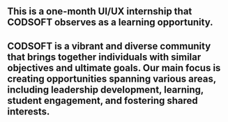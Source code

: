 ## This is a one-month UI/UX internship that CODSOFT observes as a learning opportunity.
## CODSOFT is a vibrant and diverse community that brings together individuals with similar objectives and ultimate goals. Our main focus is creating opportunities spanning various areas, including leadership development, learning, student engagement, and fostering shared interests.
